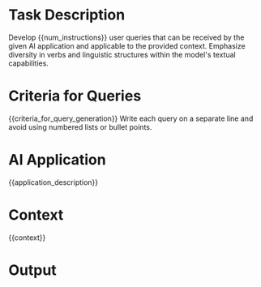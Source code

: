 # Task Description
Develop {{num_instructions}} user queries that can be received by the given AI application and applicable to the provided context. Emphasize diversity in verbs and linguistic structures within the model's textual capabilities.

# Criteria for Queries
{{criteria_for_query_generation}}
Write each query on a separate line and avoid using numbered lists or bullet points.

# AI Application
{{application_description}}

# Context
{{context}}

# Output